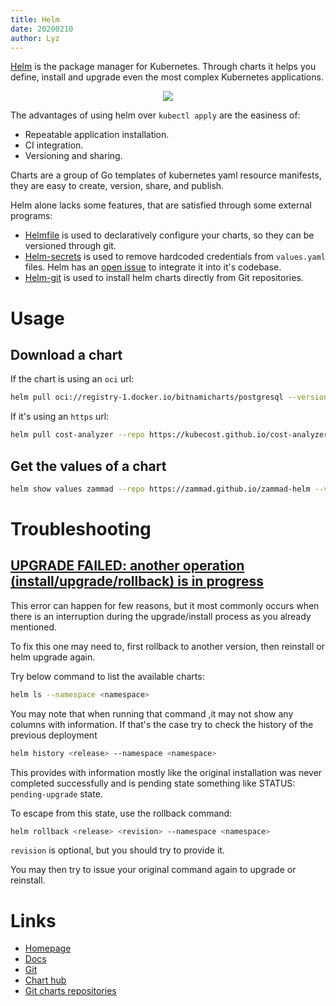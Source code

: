 ```yaml
---
title: Helm
date: 20200210
author: Lyz
---
```


[Helm](https://helm.sh/) is the package manager for Kubernetes. Through charts
it helps you define, install and upgrade even the most complex Kubernetes
applications.

<p align="center">
    <img src="/blue-book/img/helm_logo.png">
</p>

The advantages of using helm over `kubectl apply` are the easiness of:

- Repeatable application installation.
- CI integration.
- Versioning and sharing.

Charts are a group of Go templates of kubernetes yaml resource manifests, they
are easy to create, version, share, and publish.

Helm alone lacks some features, that are satisfied through some external
programs:

- [Helmfile](helmfile.md) is used to declaratively configure your charts, so
  they can be versioned through git.
- [Helm-secrets](helm_secrets.md) is used to remove hardcoded credentials from `values.yaml`
  files. Helm has an [open issue](https://github.com/helm/helm/issues/2196) to
  integrate it into it's codebase.
- [Helm-git](helm_git.md) is used to install helm charts directly from Git
  repositories.

# Usage

## Download a chart 

If the chart is using an `oci` url:
```bash
helm pull oci://registry-1.docker.io/bitnamicharts/postgresql --version 8.10.X --untar -d postgres8
```

If it's using an `https` url:

```bash
helm pull cost-analyzer --repo https://kubecost.github.io/cost-analyzer/ --version 2.7.2
```

## Get the values of a chart

```bash
helm show values zammad --repo https://zammad.github.io/zammad-helm --version 14.0.1
```

# Troubleshooting

## [UPGRADE FAILED: another operation (install/upgrade/rollback) is in progress](https://stackoverflow.com/questions/71599858/upgrade-failed-another-operation-install-upgrade-rollback-is-in-progress)

This error can happen for few reasons, but it most commonly occurs when there is an interruption during the upgrade/install process as you already mentioned.

To fix this one may need to, first rollback to another version, then reinstall or helm upgrade again.

Try below command to list the available charts:

```bash
helm ls --namespace <namespace>
```

You may note that when running that command ,it may not show any columns with information. If that's the case try to check the history of the previous deployment

```bash
helm history <release> --namespace <namespace>
```

This provides with information mostly like the original installation was never completed successfully and is pending state something like STATUS: `pending-upgrade` state.

To escape from this state, use the rollback command:

```bash
helm rollback <release> <revision> --namespace <namespace>
```

`revision` is optional, but you should try to provide it.

You may then try to issue your original command again to upgrade or reinstall.

# Links

- [Homepage](http://www.helm.sh/)
- [Docs](https://docs.helm.sh)
- [Git](https://github.com/kubernetes/helm)
- [Chart hub](https://hub.helm.sh)
- [Git charts repositories](https://github.com/kubernetes/charts)
